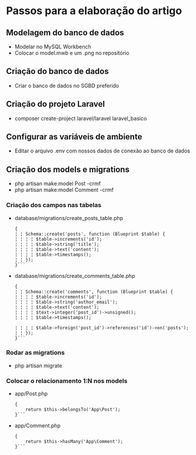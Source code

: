 # Passos para a elaboração do artigo

## Modelagem do banco de dados
- Modelar no MySQL Workbench
- Colocar o model.mwb e um .png no repositório

## Criação do banco de dados
- Criar o banco de dados no SGBD preferido

## Criação do projeto Laravel
- composer create-project laravel/laravel laravel_basico

## Configurar as variáveis de ambiente
- Editar o arquivo .env com nossos dados de conexão ao banco de dados

## Criação dos models e migrations
- php artisan make:model Post -crmf
- php artisan make:model Comment -crmf

### Criação dos campos nas tabelas
- database/migrations/create_posts_table.php
  ```public function up()
  { 
  ¦ ¦ Schema::create('posts', function (Blueprint $table) {
  ¦ ¦ ¦ ¦ $table->increments('id');
  ¦ ¦ ¦ ¦ $table->string('title');
  ¦ ¦ ¦ ¦ $table->text('content');
  ¦ ¦ ¦ ¦ $table->timestamps();
  ¦ ¦ }); 
  }```

- database/migrations/create_comments_table.php
  ```public function up()
  { 
  ¦ ¦ Schema::create('comments', function (Blueprint $table) {
  ¦ ¦ ¦ ¦ $table->increments('id');
  ¦ ¦ ¦ ¦ $table->string('author_email');
  ¦ ¦ ¦ ¦ $table->text('content');
  ¦ ¦ ¦ ¦ $text->integer('post_id')->unsigned();
  ¦ ¦ ¦ ¦ $table->timestamps();

  ¦ ¦ ¦ ¦ $table->foreign('post_id')->references('id')->on('posts');
  ¦ ¦ }); 
  }```

### Rodar as migrations
- php artisan migrate

### Colocar o relacionamento 1:N nos models
- app/Post.php
    ```public function post()
    {
        return $this->belongsTo('App\Post');
    }```
- app/Comment.php
    ```public function comments()
    {
        return $this->hasMany('App\Comment');
    }```

    
